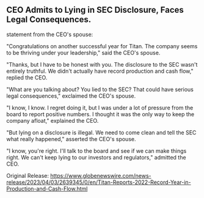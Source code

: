 ## CEO Admits to Lying in SEC Disclosure, Faces Legal Consequences.
statement from the CEO's spouse:

"Congratulations on another successful year for Titan. The company seems to be thriving under your leadership," said the CEO's spouse.

"Thanks, but I have to be honest with you. The disclosure to the SEC wasn't entirely truthful. We didn't actually have record production and cash flow," replied the CEO.

"What are you talking about? You lied to the SEC? That could have serious legal consequences," exclaimed the CEO's spouse.

"I know, I know. I regret doing it, but I was under a lot of pressure from the board to report positive numbers. I thought it was the only way to keep the company afloat," explained the CEO.

"But lying on a disclosure is illegal. We need to come clean and tell the SEC what really happened," asserted the CEO's spouse.

"I know, you're right. I'll talk to the board and see if we can make things right. We can't keep lying to our investors and regulators," admitted the CEO.




Original Release: https://www.globenewswire.com/news-release/2023/04/03/2639345/0/en/Titan-Reports-2022-Record-Year-in-Production-and-Cash-Flow.html